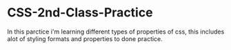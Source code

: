 # CSS-2nd-Class-Practice
In this parctice i'm learning different types of properties of css, this includes alot of styling formats and properties to done practice. 
